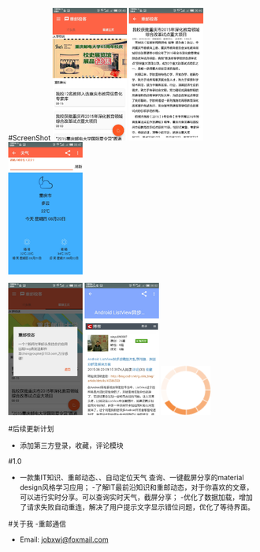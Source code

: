 #ScreenShot
<img src="./screenshot/2.jpg" width="30%" height="30%">
<img src="./screenshot/3.jpg" width="30%" height="30%">
<img src="./screenshot/4.jpg" width="30%" height="30%">

<img src="./screenshot/5.jpg" width="30%" height="30%">
<img src="./screenshot/6.jpg" width="30%" height="30%">
<img src="./screenshot/loading.png" width="20%" height="20%">

#后续更新计划
- 添加第三方登录，收藏，评论模块

#1.0
- 一款集IT知识、重邮动态、、自动定位天气 查询、一键截屏分享的material design风格学习应用；
-了解IT最前沿知识和重邮动态，对于你喜欢的文章，可以进行实时分享。可以查询实时天气，截屏分享；
-优化了数据加载，增加了请求失败自动重连，解决了用户提示文字显示错位问题，优化了等待界面。

#关于我
-重邮通信
- Email: jobxwj@foxmail.com


